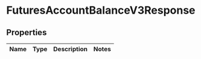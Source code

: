 

# FuturesAccountBalanceV3Response


## Properties

| Name | Type | Description | Notes |
|------------ | ------------- | ------------- | -------------|



